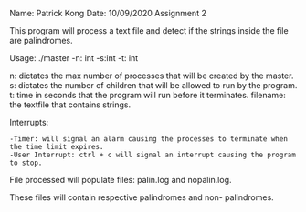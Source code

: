 Name: Patrick Kong
Date: 10/09/2020
Assignment 2

This program will process a text file and detect if the strings inside the file are palindromes.

Usage: ./master -n: int -s:int -t: int <filename>

n:          dictates the max number of processes that will be created by the master.
s:          dictates the number of children that will be allowed to run by the program.
t:          time in seconds that the program will run before it terminates.
filename:   the textfile that contains strings.

Interrupts:
    
    -Timer: will signal an alarm causing the processes to terminate when the time limit expires.
    -User Interrupt: ctrl + c will signal an interrupt causing the program to stop.

File processed will populate files: palin.log and nopalin.log.

These files will contain respective palindromes and non- palindromes. 
